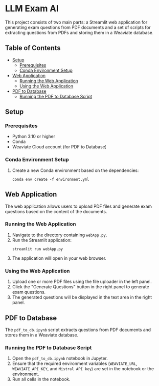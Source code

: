 # LLM Exam AI

This project consists of two main parts: a Streamlit web application for generating exam questions from PDF documents and a set of scripts for extracting questions from PDFs and storing them in a Weaviate database.

## Table of Contents
- [Setup](#setup)
  - [Prerequisites](#prerequisites)
  - [Conda Environment Setup](#conda-environment-setup)
- [Web Application](#web-application)
  - [Running the Web Application](#running-the-web-application)
  - [Using the Web Application](#using-the-web-application)
- [PDF to Database](#pdf-to-database)
  - [Running the PDF to Database Script](#running-the-pdf-to-database-script)

## Setup

### Prerequisites
- Python 3.10 or higher
- Conda
- Weaviate Cloud account (for PDF to Database)

### Conda Environment Setup

1.  Create a new Conda environment based on the dependencies:
    ```
    conda env create -f environment.yml
    ```

## Web Application

The web application allows users to upload PDF files and generate exam questions based on the content of the documents.

### Running the Web Application
1.  Navigate to the directory containing `webApp.py`.
2.  Run the Streamlit application:
    ```
    streamlit run webApp.py
    ```
3.  The application will open in your web browser.

### Using the Web Application
1.  Upload one or more PDF files using the file uploader in the left panel.
2.  Click the "Generate Questions" button in the right panel to generate exam questions.
3.  The generated questions will be displayed in the text area in the right panel.

## PDF to Database

The `pdf_to_db.ipynb` script extracts questions from PDF documents and stores them in a Weaviate database.

### Running the PDF to Database Script

1.  Open the `pdf_to_db.ipynb` notebook in Jupyter.
2.  Ensure that the required environment variables (`WEAVIATE_URL`, `WEAVIATE_API_KEY`, and `Mistral API key`) are set in the notebook or the environment.
3.  Run all cells in the notebook.